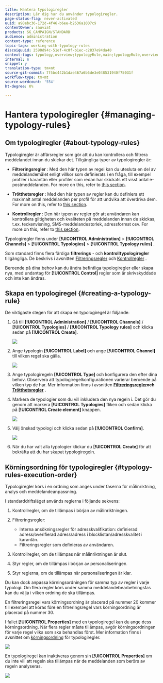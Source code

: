 ```yaml
---
title: Hantera typologiregler
description: Lär dig hur du använder typologiregler.
page-status-flag: never-activated
uuid: a98ebc36-172d-4f46-b6ee-b2636a1007c9
contentOwner: sauviat
products: SG_CAMPAIGN/STANDARD
audience: administration
content-type: reference
topic-tags: working-with-typology-rules
discoiquuid: 2590d94c-51ef-4c0f-b1ec-c2837e94da40
context-tags: typology,overview;typologyRule,main;typologyRule,overview
internal: n
snippet: y
translation-type: tm+mt
source-git-commit: 7f5bc442b1dae467a6b6de3e048531940f75031f
workflow-type: tm+mt
source-wordcount: '554'
ht-degree: 0%

---
```



# Hantera typologiregler {#managing-typology-rules}

## Om typologiregler {#about-typology-rules}

Typologiregler är affärsregler som gör att du kan kontrollera och filtrera meddelandet innan du skickar det. Tillgängliga typer av typologiregler är:

* **Filtreringsregler** : Med den här typen av regel kan du utesluta en del av meddelandemålet enligt villkor som definierats i en fråga, till exempel profiler i karantän eller profiler som redan har skickats ett visst antal e-postmeddelanden. For more on this, refer to [this section](../../sending/using/filtering-rules.md).

* **Trötthetsregler** : Med den här typen av regler kan du definiera ett maximalt antal meddelanden per profil för att undvika att överdriva dem. For more on this, refer to [this section](../../sending/using/fatigue-rules.md).

* **Kontrollregler** : Den här typen av regler gör att användaren kan kontrollera giltigheten och kvaliteten på meddelanden innan de skickas, t.ex. teckenvisning, SMS-meddelandestorlek, adressformat osv. For more on this, refer to [this section](../../sending/using/control-rules.md).

Typologiregler finns under **[!UICONTROL Administration]** > **[!UICONTROL Channels]** > **[!UICONTROL Typologies]** > **[!UICONTROL Typology rules]** .

Som standard finns flera färdiga **filtrerings** - och **kontrolltypologiregler** tillgängliga. De beskrivs i avsnitten [Filtreringsregler](../../sending/using/fatigue-rules.md) och [Kontrollregler](../../sending/using/control-rules.md) .

Beroende på dina behov kan du ändra befintliga typologiregler eller skapa nya, med undantag för **[!UICONTROL Control]** regler som är skrivskyddade och inte kan ändras.

## Skapa en typologiregel {#creating-a-typology-rule}

De viktigaste stegen för att skapa en typologiregel är följande:

1. Gå till **[!UICONTROL Administration]** / **[!UICONTROL Channels]** / **[!UICONTROL Typologies]** / **[!UICONTROL Typology rules]** och klicka sedan på **[!UICONTROL Create]**.

   ![](assets/typology_create-rule.png)

1. Ange typologin **[!UICONTROL Label]** och ange **[!UICONTROL Channel]** till vilken regel ska gälla.

   ![](assets/typology-rule-label.png)

1. Ange typologiregeln **[!UICONTROL Type]** och konfigurera den efter dina behov. Observera att typologiregelkonfigurationen varierar beroende på vilken typ de har. Mer information finns i avsnitten **[Filtreringsregler](../../sending/using/filtering-rules.md)**och**[ Trötthetsregler](../../sending/using/fatigue-rules.md)** .

1. Markera de typologier som du vill inkludera den nya regeln i. Det gör du genom att markera **[!UICONTROL Typologies]** fliken och sedan klicka på **[!UICONTROL Create element]** knappen.

   ![](assets/typology-typologies-tab.png)

1. Välj önskad typologi och klicka sedan på **[!UICONTROL Confirm]**.

   ![](assets/typology-link.png)

1. När du har valt alla typologier klickar du **[!UICONTROL Create]** för att bekräfta att du har skapat typologiregeln.

## Körningsordning för typologiregler {#typology-rules-execution-order}

Typologiregler körs i en ordning som anges under faserna för målinriktning, analys och meddelandeanpassning.

I standarddriftsläget används reglerna i följande sekvens:

1. Kontrollregler, om de tillämpas i början av målinriktningen.
1. Filtreringsregler:

   * Interna ansökningsregler för adresskvalifikation: definierad adress/overifierad adress/adress i blocklistan/adresskvalitet i karantän.
   * Filtreringsregler som definieras av användaren.

1. Kontrollregler, om de tillämpas när målinriktningen är slut.
1. Styr regler, om de tillämpas i början av personaliseringen.
1. Styr reglerna, om de tillämpas när personaliseringen är klar.

Du kan dock anpassa körningsordningen för samma typ av regler i varje typologi. Om flera regler körs under samma meddelandebearbetningsfas kan du välja i vilken ordning de ska tillämpas.

En filtreringsregel vars körningsordning är placerad på nummer 20 kommer till exempel att köras före en filtreringsregel vars körningsordning är placerad på nummer 30.

I fallet **[!UICONTROL Properties]** med en typologiregel kan du ange dess körningsordning. När flera regler måste tillämpas, avgör körningsordningen för varje regel vilka som ska behandlas först. Mer information finns i avsnittet om [körningsordning](#typology-rules-execution-order) för typologiregler.

![](assets/typology_rule-active.png)

En typologiregel kan inaktiveras genom sin **[!UICONTROL Properties]** om du inte vill att regeln ska tillämpas när de meddelanden som berörs av regeln analyseras.

![](assets/typology_rule-order.png)